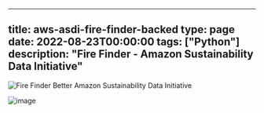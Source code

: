
---
title: aws-asdi-fire-finder-backed
type: page
date: 2022-08-23T00:00:00
tags: ["Python"]
description: "Fire Finder - Amazon Sustainability Data Initiative"
---


![Fire Finder Better](https://user-images.githubusercontent.com/35516367/186052224-ffeed24a-71ac-44ed-bf9a-89404fb3406e.png)
Amazon Sustainability Data Initiative

![image](https://user-images.githubusercontent.com/35516367/186045798-dedf63cb-a003-4daf-a70b-5df4c4711818.png)
